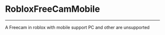# RobloxFreeCamMobile
--------------------------
A Freecam in roblox with mobile support
PC and other are unsupported
